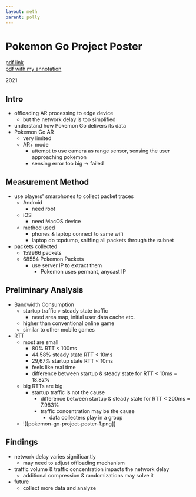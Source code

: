 ```yaml
---
layout: meth
parent: polly
---
```

# Pokemon Go Project Poster

[pdf link](https://www.dropbox.com/s/ekn2wltlhvxycal/mobisys21_camera.pdf)  
[pdf with my annotation](ar_pokemon_go.pdf)

2021

## Intro
- offloading AR processing to edge device
	- but the network delay is too simplified
- understand how Pokemon Go delivers its data
- Pokemon Go AR
	- very limited
	- AR+ mode
		- attempt to use camera as range sensor, sensing the user approaching pokemon
		- sensing error too big -> failed

## Measurement Method
- use players' smarphones to collect packet traces
	- Android 
		- need root
	- iOS
		- need MacOS device
	- method used
		- phones & laptop connect to same wifi
		- laptop do tcpdump, sniffing all packets through the subnet
- packets collected
	- 159966 packets
	- 68554 Pokemon Packets
		- use server IP to extract them
			- Pokemon uses permant, anycast IP

## Preliminary Analysis
- Bandwidth Consumption
	- startup traffic > steady state traffic
		- need area map, initial user data cache etc.
	- higher than conventional online game
	- similar to other mobile games
- RTT
	- most are small
		- 80% RTT < 100ms
		- 44.58% steady state RTT < 10ms
		- 29,67% startup state RTT < 10ms
		- feels like real time
		- difference between startup & steady state for RTT < 10ms = 18.82%
	- big RTTs are big
		- startup traffic is not the cause
			- difference between startup & steady state for RTT < 200ms = 7.983%
			- traffic concentration may be the cause
				- data collecters play in a group
	- ![[pokemon-go-project-poster-1.png]]

## Findings
- network delay varies significantly
	- may need to adjust offloading mechanism
- traffic volume & traffic concentration impacts the network delay
	- additional compression & randomizations may solve it
- future
	- collect more data and analyze